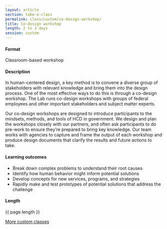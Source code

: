 ```yaml
---
layout: article
section: take-a-class
permalink: class/custom/co-design-workshop/
title: Co-design workshop
length: 2 to 3 days
session: custom
---
```


#### Format

Classroom-based workshop

#### Description

In human-centered design, a key method is to convene a diverse group of stakeholders with relevant knowledge and bring them into the design process. One of the most effective ways to do this is through a co-design workshop. The Lab runs co-design workshops with groups of federal employees and other important stakeholders and subject matter experts.

Our co-design workshops are designed to introduce participants to the mindsets, methods, and tools of HCD in government. We design and plan the workshops closely with our partners, and often ask participants to do pre-work to ensure they’re prepared to bring key knowledge. Our team works with agencies to capture and frame the output of each workshop and produce design documents that clarify the results and future actions to take.

#### Learning outcomes

* Break down complex problems to understand their root causes
* Identify how human behavior might inform potential solutions
* Develop concepts for new services, programs, and strategies
* Rapidly make and test prototypes of potential solutions that address the challenge

#### Length

{{ page.length }}

[More custom classes](../../../take-a-class/custom-classes/)
